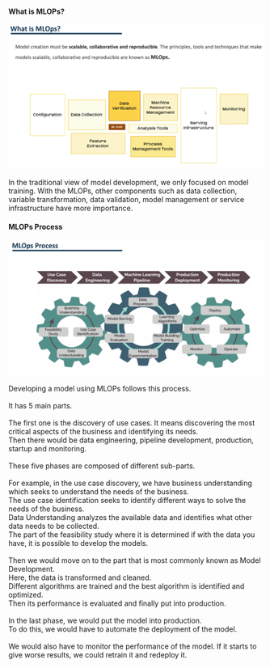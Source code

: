 #### What is MLOPs?
![img_3.png](images/img_3.png) <br>
 <br>
In the traditional view of model development, we only focused on model training. With the MLOPs, other components such as data collection, variable transformation, data validation, model management or service infrastructure have more importance. <br> 



#### MLOPs Process
![img_4.png](images/img_4.png) <br>

Developing a model using MLOPs follows this process. <br>
 <br>
It has 5 main parts. <br>
 <br>
The first one is the discovery of use cases. It means discovering the most critical aspects of the business and identifying its needs. <br>
Then there would be data engineering, pipeline development, production, startup and monitoring. <br>
 <br>
These five phases are composed of different sub-parts. <br>
 <br>
For example, in the use case discovery, we have business understanding which seeks to understand the  needs of the business. <br>
The use case identification seeks to identify different ways to solve the needs of the business. <br>
Data Understanding analyzes the available data and identifies what other data needs to be collected. <br>
The part of the feasibility study where it is determined if with the data you have, it is possible to develop the models. <br>
 <br>
Then we would move on to the part that is most commonly known as Model Development. <br>
Here, the data is transformed and cleaned. <br>
Different algorithms are trained and the best algorithm is identified and optimized. <br>
Then its performance is evaluated and finally put into production. <br>
 <br>
In the last phase, we would put the model into production. <br>
To do this, we would have to automate the deployment of the model. <br>
 <br>
We would also have to monitor the performance of the model. If it starts to give worse results, we could retrain it and redeploy it. <br>